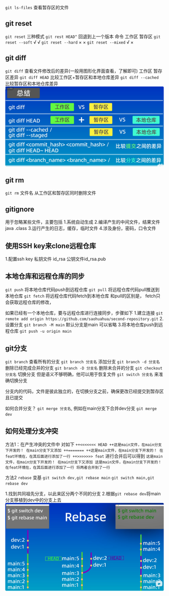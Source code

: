 `git ls-files` 查看暂存区的文件

## git reset
`git reset` 三种模式
`git rest HEAD^` 回退到上一个版本
命令               工作区    暂存区
`git reset --soft`    √         √
`git reset --hard`    ×         ×
`git reset --mixed`   √         × 

## git diff
`git diff` 查看文件修改后的差异(一般用图形化界面查看，了解即可) 工作区 暂存区差异
`git diff HEAD` 比较工作区+暂存区和本地仓库差异
`git diff --cached` 比较暂存区和本地仓库差异
![alt text](QQ_1752731395422.png)

## git rm
`git rm` 文件名 从工作区和暂存区同时删除文件

## gitignore
用于忽略某些文件，主要包括
1.系统自动生成
2.编译产生的中间文件，结果文件 java .class
3.运行产生的日志，缓存，临时文件
4.涉及身份，密码，口令文件

## 使用SSH key来clone远程仓库
1.配置ssh key  私钥文件 id_rsa 公钥文件id_rsa.pub

## 本地仓库和远程仓库的同步
`git push` 将本地仓库代码push到远程仓库
`git pull` 将远程仓库代码pull推送到本地仓库
`git fetch` 将远程仓库代码fetch到本地仓库 和pull的区别是， fetch只会获取远程仓库的修改，


如果已经有一个本地仓库，要与远程仓库进行连接同步，步骤如下
1.建立连接 `git remote add origin https://github.com/saohuahua/second-repository.git`
2.设置分支 `git branch -M main` 默认分支是main 可以省略
3.将本地仓库push到远程仓库 `git push -u origin main`

## git分支
`git branch` 查看所有的分支
`git branch 分支名` 添加分支
`git branch -d 分支名` 删除已经完成合并的分支
`git branch -D 分支名` 删除未合并的分支
`git checkout 分支名` 切换分支 但是语义不够明确，他可以用于恢复文件
`git switch 分支名` 来准确切换分支

分支内的代码，文件是彼此独立的，在切换分支之前，确保更改已经提交到暂存区且已提交

如何合并分支？
`git merge 分支名`, 例如在main分支下合并dev分支  `git merge dev`

## 如何处理分支冲突
方法1：在产生冲突的文件中 对如下
` ++<<<<<<< HEAD
++这是main文件，在main分支下开发的！ 在main分支下又添加
++=======
++这是main文件，在main分支下开发的！ 在feat环境在，在其后面进行添加了一行
++>>>>>>> feat ` 
进行合并后可以得到
`这是main文件，在main分支下开发的！ 在main分支下又添加 这是main文件，在main分支下开发的！ 在feat环境在，在其后面进行添加了一行 将两者合并到了一行`

方法2 `rebase` 变基
`git switch dev,git rebase main`
`git switch main,git rebase dev` 

1.找到共同祖先分支，以此来区分两个不同的分支
2.根据`git rebase dev`将main分支移植到dev中的分支上去
![alt text](QQ_1752745255644.png)